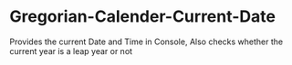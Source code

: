 # Gregorian-Calender-Current-Date
Provides the current Date and Time in Console,
Also checks whether the current year is a leap year or not
